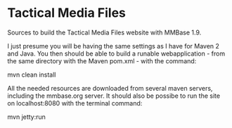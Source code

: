 Tactical Media Files
====================
Sources to build the Tactical Media Files website with MMBase 1.9.

I just presume you will be having the same settings as I have for 
Maven 2 and Java. You then should be able to build a runable 
webapplication - from the same directory with the Maven pom.xml - 
with the command:

  mvn clean install
  
All the needed resources are downloaded from several maven servers,
including the mmbase.org server. It should also be possibe to run
the site on localhost:8080 with the terminal command:

  mvn jetty:run

